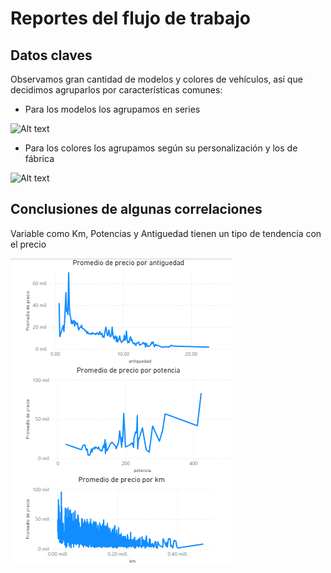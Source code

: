 # Reportes del flujo de trabajo

## Datos claves

Observamos gran cantidad de modelos y colores de vehículos, así que decidimos agruparlos por características comunes:

- Para los modelos los agrupamos en series

![Alt text](/Report-BI/group_modelo.png.png)

- Para los colores los agrupamos según su personalización y los de fábrica 

![Alt text](/Report-BI/group_color.png.png.png)


## Conclusiones de algunas correlaciones

Variable como Km, Potencias y Antiguedad tienen un tipo de tendencia con el precio

![Alt text](/Report-BI/conclusiones.png)
